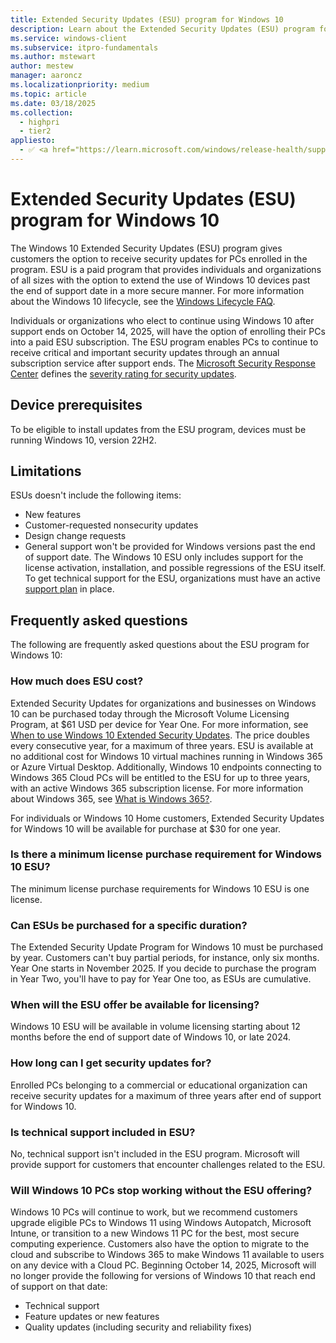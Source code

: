 ```yaml
---
title: Extended Security Updates (ESU) program for Windows 10 
description: Learn about the Extended Security Updates (ESU) program for Windows 10. The ESU program gives customers the option to receive security updates for Windows 10.
ms.service: windows-client
ms.subservice: itpro-fundamentals
ms.author: mstewart
author: mestew
manager: aaroncz
ms.localizationpriority: medium
ms.topic: article
ms.date: 03/18/2025
ms.collection:
  - highpri
  - tier2
appliesto:
  - ✅ <a href="https://learn.microsoft.com/windows/release-health/supported-versions-windows-client" target="_blank">Windows 10</a>
---
```


# Extended Security Updates (ESU) program for Windows 10

<!-- 8280171-->
The Windows 10 Extended Security Updates (ESU) program gives customers the option to receive security updates for PCs enrolled in the program. ESU is a paid program that provides individuals and organizations of all sizes with the option to extend the use of Windows 10 devices past the end of support date in a more secure manner. For more information about the Windows 10 lifecycle, see the [Windows Lifecycle FAQ](/lifecycle/faq/windows).

Individuals or organizations who elect to continue using Windows 10 after support ends on October 14, 2025, will have the option of enrolling their PCs into a paid ESU subscription. The ESU program enables PCs to continue to receive critical and important security updates through an annual subscription service after support ends. The [Microsoft Security Response Center](https://msrc.microsoft.com/) defines the [severity rating for security updates](https://www.microsoft.com/msrc/security-update-severity-rating-system).


## Device prerequisites

To be eligible to install updates from the ESU program, devices must be running Windows 10, version 22H2.

## Limitations

ESUs doesn't include the following items:

- New features
- Customer-requested nonsecurity updates
- Design change requests
- General support won't be provided for Windows versions past the end of support date. The Windows 10 ESU only includes support for the license activation, installation, and possible regressions of the ESU itself. To get technical support for the ESU, organizations must have an active [support plan](https://serviceshub.microsoft.com/) in place. <!--9913216-->



## Frequently asked questions

The following are frequently asked questions about the ESU program for Windows 10: 

### How much does ESU cost?

Extended Security Updates for organizations and businesses on Windows 10 can be purchased today through the Microsoft Volume Licensing Program, at $61 USD per device for Year One. For more information, see [When to use Windows 10 Extended Security Updates](https://techcommunity.microsoft.com/blog/windows-itpro-blog/when-to-use-windows-10-extended-security-updates/4102628). The price doubles every consecutive year, for a maximum of three years. ESU is available at no additional cost for Windows 10 virtual machines running in Windows 365 or Azure Virtual Desktop. Additionally, Windows 10 endpoints connecting to Windows 365 Cloud PCs will be entitled to the ESU for up to three years, with an active Windows 365 subscription license. For more information about Windows 365, see [What is Windows 365?](/windows-365/overview).

For individuals or Windows 10 Home customers, Extended Security Updates for Windows 10 will be available for purchase at $30 for one year. 


### Is there a minimum license purchase requirement for Windows 10 ESU?

The minimum license purchase requirements for Windows 10 ESU is one license.

### Can ESUs be purchased for a specific duration?

The Extended Security Update Program for Windows 10 must be purchased by year. Customers can't buy partial periods, for instance, only six months. Year One starts in November 2025. If you decide to purchase the program in Year Two, you'll have to pay for Year One too, as ESUs are cumulative.


### When will the ESU offer be available for licensing?

Windows 10 ESU will be available in volume licensing starting about 12 months before the end of support date of Windows 10, or late 2024.

### How long can I get security updates for?

Enrolled PCs belonging to a commercial or educational organization can receive security updates for a maximum of three years after end of support for Windows 10.

### Is technical support included in ESU?

No, technical support isn't included in the ESU program. Microsoft will provide support for customers that encounter challenges related to the ESU. 

### Will Windows 10 PCs stop working without the ESU offering?

Windows 10 PCs will continue to work, but we recommend customers upgrade eligible PCs to Windows 11 using Windows Autopatch, Microsoft Intune, or transition to a new Windows 11 PC for the best, most secure computing experience. Customers also have the option to migrate to the cloud and subscribe to Windows 365 to make Windows 11 available to users on any device with a Cloud PC. Beginning October 14, 2025, Microsoft will no longer provide the following for versions of Windows 10 that reach end of support on that date:

- Technical support
- Feature updates or new features
- Quality updates (including security and reliability fixes)
